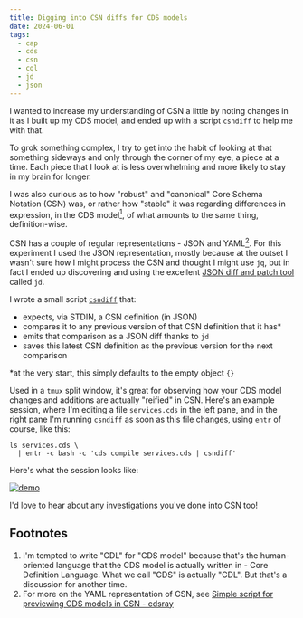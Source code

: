 ```yaml
---
title: Digging into CSN diffs for CDS models
date: 2024-06-01
tags:
  - cap
  - cds
  - csn
  - cql
  - jd
  - json
---
```

I wanted to increase my understanding of CSN a little by noting changes in it as I built up my CDS model, and ended up with a script `csndiff` to help me with that.

To grok something complex, I try to get into the habit of looking at that something sideways and only through the corner of my eye, a piece at a time. Each piece that I look at is less overwhelming and more likely to stay in my brain for longer.

I was also curious as to how "robust" and "canonical" Core Schema Notation (CSN) was, or rather how "stable" it was regarding differences in expression, in the CDS model[<sup>1</sup>](#footnotes), of what amounts to the same thing, definition-wise. 

CSN has a couple of regular representations - JSON and YAML[<sup>2</sup>](#footnotes). For this experiment I used the JSON representation, mostly because at the outset I wasn't sure how I might process the CSN and thought I might use `jq`, but in fact I ended up discovering and using the excellent [JSON diff and patch tool](https://github.com/josephburnett/jd) called `jd`.

I wrote a small script [`csndiff`](https://github.com/qmacro/dotfiles/blob/main/scripts/csndiff) that:

- expects, via STDIN, a CSN definition (in JSON)
- compares it to any previous version of that CSN definition that it has\*
- emits that comparison as a JSON diff thanks to `jd`
- saves this latest CSN definition as the previous version for the next comparison

\*at the very start, this simply defaults to the empty object `{}`

Used in a `tmux` split window, it's great for observing how your CDS model changes and additions are actually "reified" in CSN. Here's an example session, where I'm editing a file `services.cds` in the left pane, and in the right pane I'm running `csndiff` as soon as this file changes, using `entr` of course, like this:

```shell
ls services.cds \
  | entr -c bash -c 'cds compile services.cds | csndiff'
```

Here's what the session looks like:

[![demo](/images/2024/06/csndiff.gif)](/images/2024/06/csndiff.mp4)

I'd love to hear about any investigations you've done into CSN too!

<a name="footnotes"></a>
## Footnotes

1) I'm tempted to write "CDL" for "CDS model" because that's the human-oriented language that the CDS model is actually written in - Core Definition Language. What we call "CDS" is actually "CDL". But that's a discussion for another time.
2) For more on the YAML representation of CSN, see [Simple script for previewing CDS models in CSN - cdsray](https://qmacro.org/blog/posts/2024/04/17/simple-script-for-previewing-cds-models-in-csn-cdsray/)
